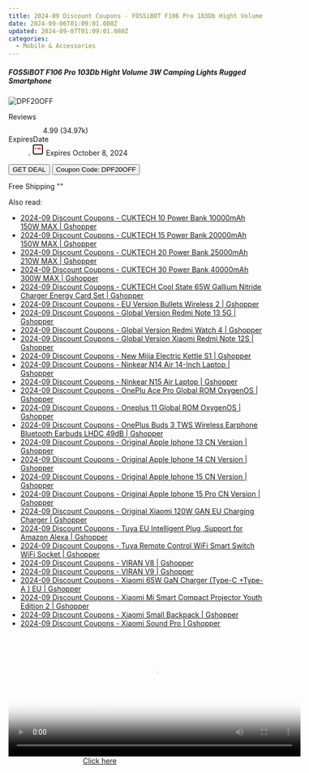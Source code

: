 ```yaml
---
title: 2024-09 Discount Coupons - FOSSiBOT F106 Pro 103Db Hight Volume 3W Camping Lights Rugged Smartphone | Gshopper
date: 2024-09-06T01:09:01.080Z
updated: 2024-09-07T01:09:01.080Z
categories:
  - Mobile & Accessories
---
```



<div class="max-w-4xl mx-auto grid grid-cols-1 lg:max-w-5xl lg:gap-x-20 lg:grid-cols-2">
  <div class="relative p-3 col-start-1 row-start-1 flex flex-col-reverse rounded-lg bg-gradient-to-t from-black/75 via-black/0 sm:bg-none sm:row-start-2 sm:p-0 lg:row-start-1">
    <h5 class="mt-1 text-lg font-semibold text-white sm:text-slate-900 md:text-2xl dark:sm:text-white">FOSSiBOT F106 Pro 103Db Hight Volume 3W Camping Lights Rugged Smartphone</h5>
  </div>
  
  <div class="col-start-1 col-end-3 row-start-1 grid gap-4 sm:mb-6 sm:grid-cols-4 lg:col-start-2 lg:row-span-6 lg:row-end-6 lg:mb-0 lg:gap-6">
      <img src="&quot;&quot;" onClick="javascript:window.open(decodeURIComponent('%22https%3A%2F%2Fwww.shareasale.com%2Fu.cfm%3Fd%3D1117952%26m%3D97331%26u%3D4338022%22'), '_blank');void(0);" alt="DPF20OFF" class="h-60 w-full rounded-lg object-cover sm:col-span-2 sm:h-52 lg:col-span-full" loading="lazy" />
    
  </div>
  <dl class="row-start-2 mt-4 flex items-center text-xs font-medium sm:row-start-3 sm:mt-1 md:mt-2.5 lg:row-start-2">
    <dt class="sr-only">Reviews</dt>
    <dd class="flex items-center text-indigo-600 dark:text-indigo-400">
      <svg width="24" height="24" fill="none" aria-hidden="true" class="mr-1 stroke-current dark:stroke-indigo-500">
        <path d="m12 5 2 5h5l-4 4 2.103 5L12 16l-5.103 3L9 14l-4-4h5l2-5Z" stroke-width="2" stroke-linecap="round" stroke-linejoin="round" />
      </svg>
      <span>4.99 <span class="font-normal text-slate-400">(34.97k)</span></span>
    </dd>
    <dt class="sr-only">ExpiresDate</dt>
    <dd class="flex items-center">
      <svg width="2" height="2" aria-hidden="true" fill="currentColor" class="mx-3 text-slate-300">
        <circle cx="1" cy="1" r="1" />
      </svg>
      <svg width="24" height="24" viewBox="0 0 24 24" fill="none" stroke="currentColor" stroke-width="2">
        <rect x="3" y="3" width="18" height="18" rx="2" fill="#fff" />
        <path d="M6 10L18 10" stroke="red" stroke-width="2" fill="none" />
        <path d="M10 6L10 18" stroke="#fff" stroke-width="2" fill="none" />
      </svg>
      Expires October 8, 2024    </dd>
  </dl>
  <div class="col-start-1 row-start-3 mt-4 self-center sm:col-start-2 sm:row-span-2 sm:row-start-2 sm:mt-0 lg:col-start-1 lg:row-start-3 lg:row-end-4 lg:mt-6">
    <button type="button" onClick="javascript:window.open(decodeURIComponent('%22https%3A%2F%2Fwww.shareasale.com%2Fu.cfm%3Fd%3D1117952%26m%3D97331%26u%3D4338022%22'), '_blank');void(0);" class="rounded-lg bg-red-600 px-3 py-2 text-sm font-medium leading-6 text-white">GET DEAL</button>
    <button type="button" onClick="javascript:window.open(decodeURIComponent('%22https%3A%2F%2Fwww.shareasale.com%2Fu.cfm%3Fd%3D1117952%26m%3D97331%26u%3D4338022%22'), '_blank');void(0);" class="border-dashed border-2 border-indigo-600 bg-green-100 text-sm leading-6 font-medium py-2 px-3 rounded-lg">Coupon Code: DPF20OFF</button>
  </div>
  <p class="col-start-1 mt-4 text-sm leading-6 sm:col-span-2 lg:col-span-1 lg:row-start-4 lg:mt-6 dark:text-slate-400">
    Free Shipping 
""  </p>
</div>
<span class="atpl-alsoreadstyle">Also read:</span>
<div><ul>
<li><a href="https://coupons.techidaily.com/coupon-1118142-share-97331-sale/"><u>2024-09 Discount Coupons - CUKTECH 10 Power Bank 10000mAh 150W MAX | Gshopper</u></a></li>
<li><a href="https://coupons.techidaily.com/coupon-1118143-share-97331-sale/"><u>2024-09 Discount Coupons - CUKTECH 15 Power Bank 20000mAh 150W MAX | Gshopper</u></a></li>
<li><a href="https://coupons.techidaily.com/coupon-1118141-share-97331-sale/"><u>2024-09 Discount Coupons - CUKTECH 20 Power Bank 25000mAh 210W MAX | Gshopper</u></a></li>
<li><a href="https://coupons.techidaily.com/coupon-1118140-share-97331-sale/"><u>2024-09 Discount Coupons - CUKTECH 30 Power Bank 40000mAh 300W MAX | Gshopper</u></a></li>
<li><a href="https://coupons.techidaily.com/coupon-1118133-share-97331-sale/"><u>2024-09 Discount Coupons - CUKTECH Cool State 65W Gallium Nitride Charger Energy Card Set | Gshopper</u></a></li>
<li><a href="https://coupons.techidaily.com/coupon-1118139-share-97331-sale/"><u>2024-09 Discount Coupons - EU Version Bullets Wireless 2 | Gshopper</u></a></li>
<li><a href="https://coupons.techidaily.com/coupon-1118136-share-97331-sale/"><u>2024-09 Discount Coupons - Global Version Redmi Note 13 5G | Gshopper</u></a></li>
<li><a href="https://coupons.techidaily.com/coupon-1118128-share-97331-sale/"><u>2024-09 Discount Coupons - Global Version Redmi Watch 4 | Gshopper</u></a></li>
<li><a href="https://coupons.techidaily.com/coupon-1118137-share-97331-sale/"><u>2024-09 Discount Coupons - Global Version Xiaomi Redmi Note 12S | Gshopper</u></a></li>
<li><a href="https://coupons.techidaily.com/coupon-1118131-share-97331-sale/"><u>2024-09 Discount Coupons - New Mijia Electric Kettle S1 | Gshopper</u></a></li>
<li><a href="https://coupons.techidaily.com/coupon-1118127-share-97331-sale/"><u>2024-09 Discount Coupons - Ninkear N14 Air 14-Inch Laptop | Gshopper</u></a></li>
<li><a href="https://coupons.techidaily.com/coupon-1118126-share-97331-sale/"><u>2024-09 Discount Coupons - Ninkear N15 Air Laptop | Gshopper</u></a></li>
<li><a href="https://coupons.techidaily.com/coupon-1118145-share-97331-sale/"><u>2024-09 Discount Coupons - OnePlu Ace Pro Global ROM OxygenOS | Gshopper</u></a></li>
<li><a href="https://coupons.techidaily.com/coupon-1118125-share-97331-sale/"><u>2024-09 Discount Coupons - Oneplus 11 Global ROM OxygenOS | Gshopper</u></a></li>
<li><a href="https://coupons.techidaily.com/coupon-1118138-share-97331-sale/"><u>2024-09 Discount Coupons - OnePlus Buds 3 TWS Wireless Earphone Bluetooth Earbuds LHDC 49dB | Gshopper</u></a></li>
<li><a href="https://coupons.techidaily.com/coupon-1118121-share-97331-sale/"><u>2024-09 Discount Coupons - Original Apple Iphone 13 CN Version | Gshopper</u></a></li>
<li><a href="https://coupons.techidaily.com/coupon-1118122-share-97331-sale/"><u>2024-09 Discount Coupons - Original Apple Iphone 14 CN Version | Gshopper</u></a></li>
<li><a href="https://coupons.techidaily.com/coupon-1118123-share-97331-sale/"><u>2024-09 Discount Coupons - Original Apple Iphone 15 CN Version | Gshopper</u></a></li>
<li><a href="https://coupons.techidaily.com/coupon-1118124-share-97331-sale/"><u>2024-09 Discount Coupons - Original Apple Iphone 15 Pro CN Version | Gshopper</u></a></li>
<li><a href="https://coupons.techidaily.com/coupon-1118129-share-97331-sale/"><u>2024-09 Discount Coupons - Original Xiaomi 120W GAN EU Charging Charger | Gshopper</u></a></li>
<li><a href="https://coupons.techidaily.com/coupon-1118134-share-97331-sale/"><u>2024-09 Discount Coupons - Tuya EU Intelligent Plug ,Support for Amazon Alexa | Gshopper</u></a></li>
<li><a href="https://coupons.techidaily.com/coupon-1118135-share-97331-sale/"><u>2024-09 Discount Coupons - Tuya Remote Control WiFi Smart Switch WiFi Socket | Gshopper</u></a></li>
<li><a href="https://coupons.techidaily.com/coupon-1118119-share-97331-sale/"><u>2024-09 Discount Coupons - VIRAN V8 | Gshopper</u></a></li>
<li><a href="https://coupons.techidaily.com/coupon-1118118-share-97331-sale/"><u>2024-09 Discount Coupons - VIRAN V9 | Gshopper</u></a></li>
<li><a href="https://coupons.techidaily.com/coupon-1118130-share-97331-sale/"><u>2024-09 Discount Coupons - Xiaomi 65W GaN Charger (Type-C +Type-A ) EU | Gshopper</u></a></li>
<li><a href="https://coupons.techidaily.com/coupon-1118120-share-97331-sale/"><u>2024-09 Discount Coupons - Xiaomi Mi Smart Compact Projector Youth Edition 2 | Gshopper</u></a></li>
<li><a href="https://coupons.techidaily.com/coupon-1118144-share-97331-sale/"><u>2024-09 Discount Coupons - Xiaomi Small Backpack | Gshopper</u></a></li>
<li><a href="https://coupons.techidaily.com/coupon-1118132-share-97331-sale/"><u>2024-09 Discount Coupons - Xiaomi Sound Pro | Gshopper</u></a></li>
</ul></div>

<ins class="adsbygoogle"
      style="display:block"
      data-ad-client="ca-pub-7571918770474297"
      data-ad-slot="8358498916"
      data-ad-format="auto"
      data-full-width-responsive="true"></ins>
<!-- affiliate ads begin -->
<span id="1982462">
					<video width="576" height="240" style="cursor:pointer"
           poster="//a.impactradius-go.com/display-clicktoplayimage/1982462.png"
           onclick="if(!this.playClicked){this.play();this.setAttribute('controls',true);this.playClicked=true;}">
	   <source src="//a.impactradius-go.com/display-ad/22993-1982462">
	   <img src="//a.impactradius-go.com/display-clicktoplayimage/1982462.png" style="border: none; height: 100%; width: 100%; object-fit: contain">
	</video>
	<div style="width:360px;text-align:center"><a href="javascript:window.open(decodeURIComponent('https%3A%2F%2Fhomestyler.sjv.io%2Fc%2F5597632%2F1982462%2F22993'), '_blank');void(0);">Click here</a></div>
</span>
<img height="0" width="0" src="https://imp.pxf.io/i/5597632/1982462/22993" style="position:absolute;visibility:hidden;" border="0" />
<!-- affiliate ads end -->